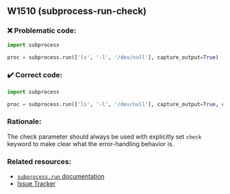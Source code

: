 ## W1510 (subprocess-run-check)

### :x: Problematic code:

```python
import subprocess

proc = subprocess.run(['ls', '-l', '/dev/null'], capture_output=True)
```

### :heavy_check_mark: Correct code:

```python
import subprocess

proc = subprocess.run(['ls', '-l', '/dev/null'], capture_output=True, check=True)
```

### Rationale:

The check parameter should always be used with explicitly set `check` keyword
to make clear what the error-handling behavior
is.

### Related resources:

- [`subprocess.run` documentation](https//docs.python.org/3/library/subprocess.html#subprocess.run)
- [Issue Tracker](https://github.com/PyCQA/pylint/issues?q=is%3Aissue+%22subprocess-run-check%22+OR+%22W1510%22)
